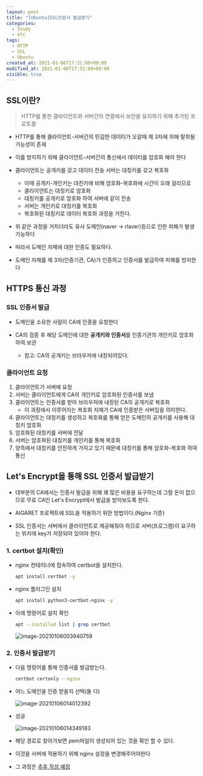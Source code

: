```yaml
---
layout: post
title: "[Ubuntu]SSL인증서 발급받기"
categories:
  - Study
  - etc
tags:
  - HTTP
  - SSL
  - Ubuntu
created_at: 2021-01-06T17:31:00+09:00
modified_at: 2021-01-06T17:31:00+09:00
visible: true
---
```


## SSL이란?

>  HTTP를 통한 클라이언트와 서버간의 연결에서 보안을 유지하기 위해 추가된 프로토콜

* HTTP를 통해 클라이언트-서버간의 민감한 데이터가 오갈때 제 3자에 의해 탈취될 가능성이 존재
* 이를 방지하기 위해 클라이언트-서버간의 통신에서 데이터를 암호화 해야 한다

* 클라이언트는 공개키를 갖고 데이터 전송 서버는 대칭키를 갖고 복호화
  * 이때 공개키-개인키는 대친키에 비해 암호화-복호화에 시간이 오래 걸리므로
  * 클라이언트는 대칭키로 암호화
  * 대칭키를 공개키로 암호화 하여 서버에 같이 전송
  * 서버는 개인키로 대칭키를 복호화
  * 복호화된 대칭키로 데이터 복호화 과정을 거친다.

* 위 같은 과정을 거치더라도 유사 도메인(naver -> rIaver)등으로 인한 피해가 발생가능하다
* 따라서 도메인 자체에 대한 인증도 필요하다.
* 도메인 자체를 제 3자(인증기관, CA)가 인증하고 인증서를 발급하여 피해를 방지한다



## HTTPS 통신 과정

### SSL 인증서 발급

* 도메인을 소유한 사람이 CA에 인증을 요청한다

* CA의 검증 후 해당 도메인에 대한 **공개키와 인증서**를 인증기관의 개인키로 암호화하여 보관
  * 참고: CA의 공개키는 브라우저에 내장되어있다.



### 클라이언트 요청

1. 클라이언트가 서버에 요청
2. 서버는 클라이언트에게 CA의 개인키로 암호화된 인증서를 보냄
3. 클라이언트는 인증서를 받아 브라우저에 내장된 CA의 공개키로 복호화
   * 이 과정에서 이루어지는 복호화 자체가 CA에 인증받은 서버임을 의미한다.
4. 클라이언트는 대칭키를 생성하고 복호화를 통해 얻은 도메인의 공개키를 사용해 대칭키 암호화
5. 암호화된 대칭키를 서버에 전달
6. 서버는 암호화된 대칭키를 개인키를 통해 복호화
7. 양측에서 대칭키를 안전하게 가지고 있기 때문에 대칭키를 통해 암호화-복호화 하여 통신



## Let's Encrypt을 통해 SSL 인증서 발급받기

* 대부분의 CA에서는 인증서 발급을 위해 꽤 많은 비용을 요구하는데 그럴 돈이 없으므로 무료 CA인 Let's Encrypt에서 발급을 받아보도록 한다.

* AIGARET 프로젝트에 SSL을 적용하기 위한 방법이다.(Nginx 기준)
* SSL 인증서는 서버에서 클라이언트로 제공해줘야 하므로 서버(프로그램)이 요구하는 위치에 key가 저장되어 있어야 한다.



### 1. certbot 설치(확인)

* nginx 컨테이너에 접속하여 certbot을 설치한다.

  ```bash
  apt install certbot -y
  ```

* nginx 플러그인 설치

  ```bash
  apt install python3-certbot-nginx -y
  ```

* 아래 명령어로 설치 확인

  ```bash
  apt --installed list | grep certbot
  ```

  ![image-20210106003940759](../../assets/img/2021-01-06-SSL%EC%9D%B8%EC%A6%9D%EC%84%9C-%EB%B0%9C%EA%B8%89%EB%B0%9B%EA%B8%B0/apt-list.png)

  

### 2. 인증서 발급받기

* 다음 명령어를 통해 인증서를 발급받는다.

  ```bash
  certbot certonly --nginx
  ```

* 어느 도메인을 인증 받을지 선택(둘 다)

  ![image-20210106014012392](../../assets/img/2021-01-06-SSL%EC%9D%B8%EC%A6%9D%EC%84%9C-%EB%B0%9C%EA%B8%89%EB%B0%9B%EA%B8%B0/certbot.png)

* 성공

  ![image-20210106014349183](../../assets/img/2021-01-06-SSL%EC%9D%B8%EC%A6%9D%EC%84%9C-%EB%B0%9C%EA%B8%89%EB%B0%9B%EA%B8%B0/cert-success.png)

* 해당 경로로 찾아가보면 pem파일이 생성되어 있는 것을 확인 할 수 있다.
* 이것을 서버에 적용하기 위해 nginx 설정을 변경해주어야한다
* 그 과정은 [추후 작성 예정]()